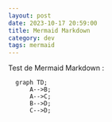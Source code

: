 ```yaml
---
layout: post
date: 2023-10-17 20:59:00
title: Mermaid Markdown
category: dev
tags: mermaid
---
```

  
Test de Mermaid Markdown :

```mermaid
  graph TD;
      A-->B;
      A-->C;
      B-->D;
      C-->D;
```
